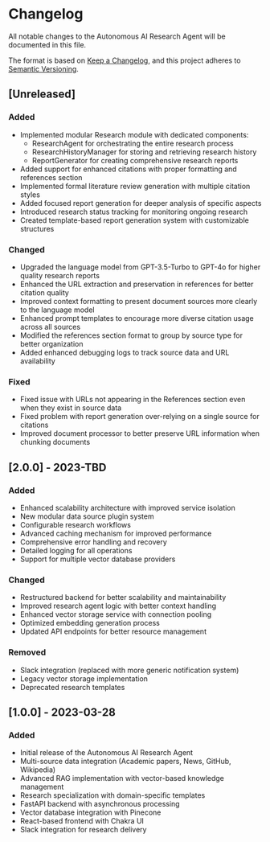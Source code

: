 # Changelog

All notable changes to the Autonomous AI Research Agent will be documented in this file.

The format is based on [Keep a Changelog](https://keepachangelog.com/en/1.0.0/),
and this project adheres to [Semantic Versioning](https://semver.org/spec/v2.0.0.html).

## [Unreleased]

### Added

- Implemented modular Research module with dedicated components:
  - ResearchAgent for orchestrating the entire research process
  - ResearchHistoryManager for storing and retrieving research history
  - ReportGenerator for creating comprehensive research reports
- Added support for enhanced citations with proper formatting and references section
- Implemented formal literature review generation with multiple citation styles
- Added focused report generation for deeper analysis of specific aspects
- Introduced research status tracking for monitoring ongoing research
- Created template-based report generation system with customizable structures

### Changed

- Upgraded the language model from GPT-3.5-Turbo to GPT-4o for higher quality research reports
- Enhanced the URL extraction and preservation in references for better citation quality
- Improved context formatting to present document sources more clearly to the language model
- Enhanced prompt templates to encourage more diverse citation usage across all sources
- Modified the references section format to group by source type for better organization
- Added enhanced debugging logs to track source data and URL availability

### Fixed

- Fixed issue with URLs not appearing in the References section even when they exist in source data
- Fixed problem with report generation over-relying on a single source for citations
- Improved document processor to better preserve URL information when chunking documents

## [2.0.0] - 2023-TBD

### Added

- Enhanced scalability architecture with improved service isolation
- New modular data source plugin system
- Configurable research workflows
- Advanced caching mechanism for improved performance
- Comprehensive error handling and recovery
- Detailed logging for all operations
- Support for multiple vector database providers

### Changed

- Restructured backend for better scalability and maintainability
- Improved research agent logic with better context handling
- Enhanced vector storage service with connection pooling
- Optimized embedding generation process
- Updated API endpoints for better resource management

### Removed

- Slack integration (replaced with more generic notification system)
- Legacy vector storage implementation
- Deprecated research templates

## [1.0.0] - 2023-03-28

### Added

- Initial release of the Autonomous AI Research Agent
- Multi-source data integration (Academic papers, News, GitHub, Wikipedia)
- Advanced RAG implementation with vector-based knowledge management
- Research specialization with domain-specific templates
- FastAPI backend with asynchronous processing
- Vector database integration with Pinecone
- React-based frontend with Chakra UI
- Slack integration for research delivery
